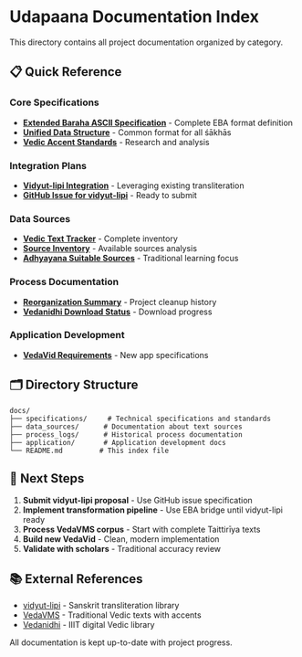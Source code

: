 # Udapaana Documentation Index

This directory contains all project documentation organized by category.

## 📋 Quick Reference

### Core Specifications
- **[Extended Baraha ASCII Specification](specifications/EXTENDED_BARAHA_ASCII_SPECIFICATION.md)** - Complete EBA format definition
- **[Unified Data Structure](specifications/UNIFIED_DATA_STRUCTURE.md)** - Common format for all śākhās
- **[Vedic Accent Standards](specifications/VEDIC_ACCENT_STANDARDS.md)** - Research and analysis

### Integration Plans  
- **[Vidyut-lipi Integration](specifications/VIDYUT_LIPI_INTEGRATION_SPEC.md)** - Leveraging existing transliteration
- **[GitHub Issue for vidyut-lipi](specifications/GITHUB_ISSUE_VIDYUT_LIPI.md)** - Ready to submit

### Data Sources
- **[Vedic Text Tracker](data_sources/VEDIC_TEXT_TRACKER.md)** - Complete inventory
- **[Source Inventory](data_sources/SOURCE_INVENTORY.md)** - Available sources analysis
- **[Adhyayana Suitable Sources](data_sources/ADHYAYANA_SUITABLE_SOURCES.md)** - Traditional learning focus

### Process Documentation
- **[Reorganization Summary](process_logs/REORGANIZATION_SUMMARY.md)** - Project cleanup history
- **[Vedanidhi Download Status](process_logs/VEDANIDHI_DOWNLOAD_STATUS.md)** - Download progress

### Application Development
- **[VedaVid Requirements](application/VEDAVID_REQUIREMENTS.md)** - New app specifications

## 🗂️ Directory Structure

```
docs/
├── specifications/     # Technical specifications and standards
├── data_sources/      # Documentation about text sources
├── process_logs/      # Historical process documentation  
├── application/       # Application development docs
└── README.md         # This index file
```

## 🔄 Next Steps

1. **Submit vidyut-lipi proposal** - Use GitHub issue specification
2. **Implement transformation pipeline** - Use EBA bridge until vidyut-lipi ready
3. **Process VedaVMS corpus** - Start with complete Taittirīya texts
4. **Build new VedaVid** - Clean, modern implementation
5. **Validate with scholars** - Traditional accuracy review

## 📚 External References

- [vidyut-lipi](https://docs.rs/vidyut-lipi/latest/vidyut_lipi/) - Sanskrit transliteration library
- [VedaVMS](https://www.vedavms.in) - Traditional Vedic texts with accents
- [Vedanidhi](https://vedanidhi.iiit.ac.in) - IIIT digital Vedic library

All documentation is kept up-to-date with project progress.
